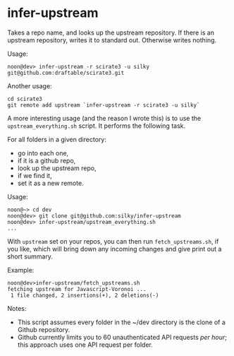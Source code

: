 infer-upstream
==============

Takes a repo name, and looks up the upstream repository. If there is an
upstream repository, writes it to standard out. Otherwise writes nothing.

Usage:

````
noon@dev> infer-upstream -r scirate3 -u silky
git@github.com:draftable/scirate3.git
````

Another usage:

````
cd scirate3
git remote add upstream `infer-upstream -r scirate3 -u silky`
````

A more interesting usage (and the reason I wrote this) is to use the
`upstream_everything.sh` script.  It performs the following task.

For all folders in a given directory:

  * go into each one,
  * if it is a github repo,
  * look up the upstream repo,
  * if we find it,
  * set it as a new remote.

Usage:

````
noon@~> cd dev
noon@dev> git clone git@github.com:silky/infer-upstream
noon@dev> infer-upstream/upstream_everything.sh
...
````

With `upstream` set on your repos, you can then run `fetch_upstreams.sh`, if
you like, which will bring down any incoming changes and give print out a
short summary.

Example:

````
noon@dev>infer-upstream/fetch_upstreams.sh 
fetching upstream for Javascript-Voronoi ...
 1 file changed, 2 insertions(+), 2 deletions(-)
````

Notes:

  * This script assumes every folder in the ~/dev directory is the clone of a
  Github repository.
  * Github currently limits you to 60 unauthenticated API requests *per hour*;
  this approach uses one API request per folder.


